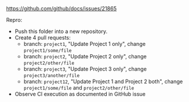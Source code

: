 https://github.com/github/docs/issues/21865

Repro:
 * Push this folder into a new repository.
 * Create 4 pull requests:
   * branch: `project1`, "Update Project 1 only", change `project1/some/file`
   * branch: `project2`, "Update Project 2 only", change `project2/other/file`
   * branch: `project3`, "Update Project 3 only", change `project3/another/file`
   * branch: `project12`, "Update Project 1 and Project 2 both", change `project1/some/file` and `project2/other/file`
 * Observe CI execution as documented in GitHub issue